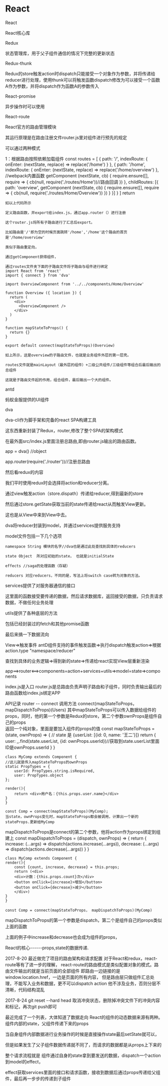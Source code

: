 # React



React

React核心库

Redux

状态管理库，用于父子组件通信的情况下完整的更新状态

Redux-thunk

Redux的store触发action时dispatch只能接受一个对象作为参数，并将传递给reducer进行处理，使用thunk可以将触发函数dispatch修改为可以接受一个函数A作为参数，并将dispatch作为函数A的参数传入

React-promise

异步操作时可以使用

React-route

React官方的路由管理模块

其运行原理是在路由注册文件router.js里对组件进行预先的规定

可以通过两种模式

1：根据路由按照依赖加载组件
	const routes = [ {
	      path: '/',
	      indexRoute: {
	        onEnter: (nextState, replace) => replace('/home')
	      }
	    },
	    {
	      path: '/home',
	      indexRoute: {
	        onEnter: (nextState, replace) => replace('/home/overview')
	      },
	      //webpack内置函数
	      getComponent (nextState, cb) {
	        require.ensure([], require => {
	          cb(null, require('./routes/Home'))//路由回调
	        })
	      },
	      childRoutes: [{
	        path: 'overview',
	        getComponent (nextState, cb) {
	          require.ensure([], require => {
	            cb(null, require('./routes/Home/Overview'))
	          })
	        }
	      }]
	    }
	]
	return <Router history={createBrowserHistory()} routes={routes} />

	如以上代码所示

	定义路由函数，并export给index.js，通过app.router（）进行注册

	这个router.js将所有子路由进行了汇总后export。

	比如路由是'/'即为空的时候页面跳转'/home','/home'这个路由的首页是'/home/overview'

	类似于路由重定向，

	通过getComponent获得组件，

	通过routes文件夹下面的子路由文件将子路由与组件进行绑定
	import React from 'react'
	import { connect } from 'dva'

	import OverviewComponent from '../../components/Home/Overview'

	function Overview ({ location }) {
	  return (
	    <div>
	      <OverviewComponent />
	    </div>
	  )
	}

	function mapStateToProps() {
	  return {}
	}

	export default connect(mapStateToProps)(Overview)

	如上所示，这是overview的子路由文件，也就是业务组件外层的第一层壳。  

	routes文件就是mainLayout（最外层的组件）+二级公共组件/三级组件等组合后最后输出的总组件

	这就是子路由文件起的作用，组合组件，最后输出一个大的组件。

antd

蚂蚁金服提供的UI组件

dva 

dva-cli作为脚手架和完备的react SPA构建工具

这东西重新封装了Redux，router,修改了整个SPA的架构模式

在最外面src/index.js里面注册总路由,即由router.js输出的路由函数。

app = dva() //object

app.router(require('./router'))//注册总路由

然后看redux的内容

我们平时使用redux时会选择将action和reducer分离。

通过view触发action（store.dispath）传递给reducer,得到最新的store

然后通过store.getState获取当前的state传递给react从而触发View更新。

这也是从View中来到View中去。

dva将reducer封装到model，并通过services提供服务支持

model文件包括一下几个选项

	namespace String 模块的名字//dva也是通过此处查找到具体的reducers 

	state Object  所对应初始的state， 也就是initialState

	effects //saga的处理函数（存疑）

	reducers 对应reducers，不同的是，写法上将switch case转为对象的方法。

services提供了对服务器通信的接口

这里面的函数接受要传递的数据，然后请求数据库，返回接受的数据，只负责请求数据，不做任何业务处理

utils提供了各种底层的方法

包括已经封装过的fetch和其他promise函数


最后来搞一下数据流向

View=>触发事件 antD组件支持的事件触发函数=>执行dispatch触发action=>根据action.type "namespace/reducer"

查找到具体的业务逻辑=>得到新的state=>传递给react实现View层重新渲染

app==>router<==>components=action+services+utils=>model=state=>components  

index.js是入口
router.js是总路由负责声明子路由和子组件，同时负责输出最后的路由函数给index.js绑定APP


API记录
router -- connect
调用方法 connect(mapStateToProps，mapDispatchToProps)(Users)
其中mapStateToProps可以传入数据给组件的props，同时，他的第一个参数是Redux的store，第二个参数ownProps是组件自己的props  
返回一个纯对象，里面是要加入组件的props的值
	const mapStateToProps = (state, ownProps) => {
	// state 是 {userList: [{id: 0, name: '王二'}]}
		return {
			user: _.find(state.userList, {id: ownProps.userId})//获取到state.userList里面ID是ownProps.userId
		}
	}

	class MyComp extends Component {
	//这儿就是传入mapStateToProps的ownProps
	static PropTypes = {
		userId: PropTypes.string.isRequired,
		user: PropTypes.object
	};
	
	render(){
		return <div>用户名：{this.props.user.name}</div>
	}
	}

	const Comp = connect(mapStateToProps)(MyComp);
	当state，ownProps变化时，mapStateToProps都会被调用，计算出一个新的stateProps.更新给MyComp
mapDispatchToProps是connect的第二个参数，他将action作为props绑定到组建上
	const mapDispatchToProps = (dispatch, ownProps) => {
	return {
		increase: (...args) => dispatch(actions.increase(...args)),
		decrease: (...args) => dispatch(actions.decrease(...args))
	}
	}

	class MyComp extends Component {
	render(){
		const {count, increase, decrease} = this.props;
		return (<div>
		<div>计数：{this.props.count}次</div>
		<button onClick={increase}>增加</button>
		<button onClick={decrease}>减少</button>
		</div>)
	}
	}

	const Comp = connect(mapStateToProps， mapDispatchToProps)(MyComp)
mapDispatchToProps的第一个参数是dispatch，第二个是组件自己的props类似上面的函数

上面的例子中increase和decrease也会成为组件的props，

React的核心------props,state的数据传递.



2017-8-20
最近做完了项目的路由架构和请求配置
对于React和redux，react-route等有了进一步的理解，
react-route的路由模式是类似配置对象的模式。路由文件输出的就是当前页面的全部组件
即路由一边链接的是window.location.href，一边是页面的所有内容，
但是路由层只做组件汇总处理，不能写入业务和数据，更不可以dispatch action
他不涉及业务，否则分层不清晰，代码结构混乱

2017-8-24
git reset --hard head 取消冲突状态，删除掉冲突文件下的冲突内容和标记，再次git push即可

最近完成了一个列表，大体知道了数据走向
React的组件的动态数据来源有两种。组件内部的state，父组件传递下来的props

当自身组件内部数据进行业务操作的时候是直接操作state最后setState就可以，

但是如果发生了父子组件数据传递就不同了，而请求的数据都是从props上下来的

整个请求流程就是 组件通过自身的state拿到要发送的数据，dispatch一个action到model的effect，

effect获取services里面的接口和请求函数，接收到数据后通过props传递给父组件，最后再一步步的传递到子组件

